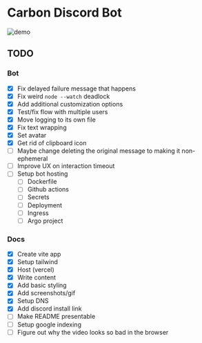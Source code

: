 # Carbon Discord Bot

![demo](recordings/demo.gif)

## TODO

### Bot

- [x] Fix delayed failure message that happens
- [x] Fix weird `node --watch` deadlock
- [x] Add additional customization options
- [x] Test/fix flow with multiple users
- [x] Move logging to its own file
- [x] Fix text wrapping
- [x] Set avatar
- [x] Get rid of clipboard icon
- [ ] Maybe change deleting the original message to making it non-ephemeral
- [ ] Improve UX on interaction timeout
- [ ] Setup bot hosting
    - [ ] Dockerfile
    - [ ] Github actions
    - [ ] Secrets
    - [ ] Deployment
    - [ ] Ingress
    - [ ] Argo project

### Docs

- [x] Create vite app
- [x] Setup tailwind
- [x] Host (vercel)
- [x] Write content
- [x] Add basic styling
- [x] Add screenshots/gif
- [x] Setup DNS
- [x] Add discord install link
- [ ] Make README presentable
- [ ] Setup google indexing
- [ ] Figure out why the video looks so bad in the browser
